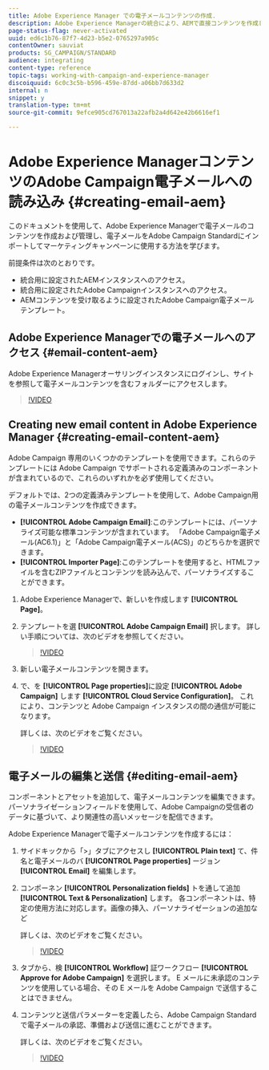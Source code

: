 ```yaml
---
title: Adobe Experience Manager での電子メールコンテンツの作成.
description: Adobe Experience Managerの統合により、AEMで直接コンテンツを作成し、後でAdobe Campaignで使用できます。
page-status-flag: never-activated
uuid: ed6c1b76-87f7-4d23-b5e2-0765297a905c
contentOwner: sauviat
products: SG_CAMPAIGN/STANDARD
audience: integrating
content-type: reference
topic-tags: working-with-campaign-and-experience-manager
discoiquuid: 6c0c3c5b-b596-459e-87dd-a06bb7d633d2
internal: n
snippet: y
translation-type: tm+mt
source-git-commit: 9efce905cd767013a22afb2a4d642e42b6616ef1

---
```



# Adobe Experience ManagerコンテンツのAdobe Campaign電子メールへの読み込み {#creating-email-aem}

このドキュメントを使用して、Adobe Experience Managerで電子メールのコンテンツを作成および管理し、電子メールをAdobe Campaign Standardにインポートしてマーケティングキャンペーンに使用する方法を学びます。

前提条件は次のとおりです。

* 統合用に設定されたAEMインスタンスへのアクセス。
* 統合用に設定されたAdobe Campaignインスタンスへのアクセス。
* AEMコンテンツを受け取るように設定されたAdobe Campaign電子メールテンプレート。

## Adobe Experience Managerでの電子メールへのアクセス {#email-content-aem}

Adobe Experience Managerオーサリングインスタンスにログインし、サイトを参照して電子メールコンテンツを含むフォルダーにアクセスします。

>[!VIDEO](https://images-tv.adobe.com/mpcv3/2674d459-d57b-413b-9d34-9fd941666023_1575035768.854x480at800_h264.mp4)

## Creating new email content in Adobe Experience Manager {#creating-email-content-aem}

Adobe Campaign 専用のいくつかのテンプレートを使用できます。これらのテンプレートには Adobe Campaign でサポートされる定義済みのコンポーネントが含まれているので、これらのいずれかを必ず使用してください。

デフォルトでは、2つの定義済みテンプレートを使用して、Adobe Campaign用の電子メールコンテンツを作成できます。

* **[!UICONTROL Adobe Campaign Email]**:このテンプレートには、パーソナライズ可能な標準コンテンツが含まれています。 「Adobe Campaign電子メール(AC6.1)」と「Adobe Campaign電子メール(ACS)」のどちらかを選択できます。
* **[!UICONTROL Importer Page]**:このテンプレートを使用すると、HTMLファイルを含むZIPファイルとコンテンツを読み込んで、パーソナライズすることができます。

1. Adobe Experience Managerで、新しいを作成します **[!UICONTROL Page]**。

1. テンプレートを選 **[!UICONTROL Adobe Campaign Email]** 択します。 詳しい手順については、次のビデオを参照してください。
   >[!VIDEO](https://video.tv.adobe.com/v/29997)

1. 新しい電子メールコンテンツを開きます。

1. で、を **[!UICONTROL Page properties]**&#x200B;に設定 **[!UICONTROL Adobe Campaign]** します **[!UICONTROL Cloud Service Configuration]**。 これにより、コンテンツと Adobe Campaign インスタンスの間の通信が可能になります。

   詳しくは、次のビデオをご覧ください。

   >[!VIDEO](https://video.tv.adobe.com/v/29999)

## 電子メールの編集と送信 {#editing-email-aem}

コンポーネントとアセットを追加して、電子メールコンテンツを編集できます。 パーソナライゼーションフィールドを使用して、Adobe Campaignの受信者のデータに基づいて、より関連性の高いメッセージを配信できます。

Adobe Experience Managerで電子メールコンテンツを作成するには：

1. サイドキックから「>」タブにアクセスし **[!UICONTROL Plain text]** て、件名と電子メールのバ **[!UICONTROL Page properties]** ージョン **[!UICONTROL Email]** を編集します。

1. コンポーネン **[!UICONTROL Personalization fields]** トを通して追加 **[!UICONTROL Text & Personalization]** します。 各コンポーネントは、特定の使用方法に対応します。画像の挿入、パーソナライゼーションの追加など

   詳しくは、次のビデオをご覧ください。
   >[!VIDEO](https://video.tv.adobe.com/v/29998)

1. タブから、検 **[!UICONTROL Workflow]** 証ワークフロー **[!UICONTROL Approve for Adobe Campaign]** を選択します。 E メールに未承認のコンテンツを使用している場合、その E メールを Adobe Campaign で送信することはできません。

1. コンテンツと送信パラメーターを定義したら、Adobe Campaign Standardで電子メールの承認、準備および送信に進むことができます。

   詳しくは、次のビデオをご覧ください。

   >[!VIDEO](https://video.tv.adobe.com/v/23721)
